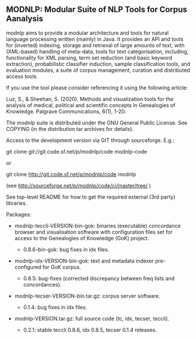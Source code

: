 ## MODNLP: Modular Suite of NLP Tools for Corpus Aanalysis
modnlp aims to provide a modular architecture and tools for natural language processing written (mainly) in Java.
It provides an API and tools for (inverted) indexing, storage and retrieval of large amounts of text, with (XML-based) handling of meta-data,
tools for text categorisation, including, functionality for XML parsing, term set reduction (and basic keyword extraction), probabilistic classifier induction, sample classification tools, and evaluation modules, a suite of corpus management, curation and distributed access tools.

If you use the tool please consider referencing it using the following article:

Luz, S., & Sheehan, S. (2020). Methods and visualization tools for the analysis of medical, political and scientific concepts in Genealogies of Knowledge. Palgrave Communications, 6(1), 1-20.


The modnlp suite is distributed under the GNU General Public
License. See COPYING (in the distribution tar archives for details).

Access to the development version via GIT through sourceforge. 
E.g.:

git clone git://git.code.sf.net/p/modnlp/code modnlp-code

or 

git clone http://git.code.sf.net/p/modnlp/code modnlp

(see http://sourceforge.net/p/modnlp/code/ci/master/tree/ )

See top-level README for how to get the required external (3rd party)
libraries.

Packages:

* modnlp-teccli-VERSION-bin-gok: binaries (executable) concordance
browser and visualisation software with configuration files set for
access to the Genealogies of Knowledge (GoK) project.
 
     - 0.8.6-bin-gok:  bug fixes in idx files.
  
*  modnlp-idx-VERSION-bin-gok: text and metadata indexer
pre-configured for GoK corpus.

    - 0.8.5: bug-fixes (corrected discrepancy between freq lists and
      concordances).
      
* modnlp-tecser-VERSION-bin.tar.gz: corpus server software.

    - 0.1.4: bug fixes in idx files.
    
* modnlp-VERSION.tar.gz: full source code (tc, idx, tecser, teccli).
    
    - 0.2.1: stable teccli 0.8.6, idx 0.8.5, tecser 0.1.4 releases.
    

